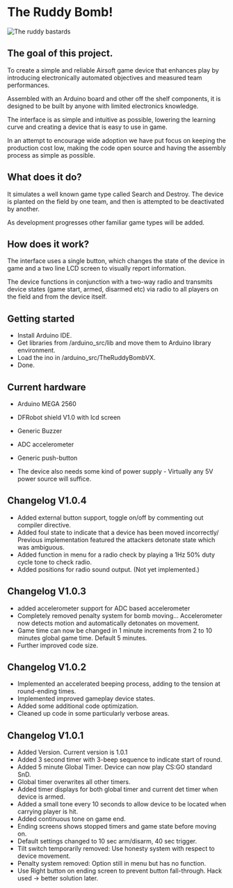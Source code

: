 # The Ruddy Bomb!

![The ruddy bastards](http://rub.printmighty.co.nz/assets/Uploads/_resampled/xSetWidth846-webstorebanner4.png.pagespeed.ic.LG9ZfQe-v2.png)

## The goal of this project.

To create a simple and reliable Airsoft game device that enhances play by introducing electronically automated objectives and measured team performances.  

Assembled with an Arduino board and other off the shelf components, it is designed to be built by anyone with limited electronics knowledge. 

The interface is as simple and intuitive as possible, lowering the learning curve and creating a device that is easy to use in game.

In an attempt to encourage wide adoption we have put focus on keeping the production cost low, making the code open source and having the assembly process as simple as possible.

## What does it do?

It simulates a well known game type called Search and Destroy. The device is planted on the field by one team, and then is attempted to be deactivated by another.

As development progresses other familiar game types will be added.

## How does it work?

The interface uses a single button, which changes the state of the device in game and a two line LCD screen to visually report information.

The device functions in conjunction with a two-way radio and transmits device states (game start, armed, disarmed etc) via radio to all players on the field and from the device itself.

## Getting started

-  Install Arduino IDE.
-  Get libraries from /arduino_src/lib and move them to Arduino library environment.
-  Load the ino in /arduino_src/TheRuddyBombVX.
-  Done.

## Current hardware
- Arduino MEGA 2560
- DFRobot shield V1.0 with lcd screen
- Generic Buzzer
- ADC accelerometer
- Generic push-button

- The device also needs some kind of power supply - Virtually any 5V power source will suffice.

## Changelog V1.0.4

- Added external button support, toggle on/off by commenting out compiler directive.
- Added foul state to indicate that a device has been moved incorrectly/ Previous implementation featured the attackers detonate state which was ambiguous.
- Added function in menu for a radio check by playing a 1Hz 50% duty cycle tone to check radio.
- Added positions for radio sound output. (Not yet implemented.)

## Changelog V1.0.3

- added accelerometer support for ADC based accelerometer
- Completely removed penalty system for bomb moving... Accelerometer now detects motion and automatically detonates on movement.
- Game time can now be changed in 1 minute increments from 2 to 10 minutes global game time. Default 5 minutes.
- Further improved code size.

## Changelog V1.0.2

- Implemented an accelerated beeping process, adding to the tension at round-ending times.
- Implemented improved gameplay device states.
- Added some additional code optimization.
- Cleaned up code in some particularly verbose areas.

## Changelog V1.0.1

- Added Version. Current version is 1.0.1
- Added 3 second timer with 3-beep sequence to indicate start of round.
- Added 5 minute Global Timer. Device can now play CS:GO standard SnD.
- Global timer overwrites all other timers.
- Added timer displays for both global timer and current det timer when device is armed.
- Added a small tone every 10 seconds to allow device to be located when carrying player is hit.
- Added continuous tone on game end.
- Ending screens shows stopped timers and game state before moving on.
- Default settings changed to 10 sec arm/disarm, 40 sec trigger.
- Tilt switch temporarily removed: Use honesty system with respect to device movement.
- Penalty system removed: Option still in menu but has no function.
- Use Right button on ending screen to prevent button fall-through. Hack used -> better solution later.
